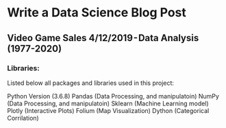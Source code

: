 # Write a Data Science Blog Post

## Video Game Sales 4/12/2019 - Data Analysis  (1977-2020)


### Libraries:
Listed below all packages and libraries used in this project:

Python Version (3.6.8)
Pandas (Data Processing, and manipulatoin)
NumPy (Data Processing, and manipulatoin)
Sklearn (Machine Learning model)
Plotly (Interactive Plots)
Folium (Map Visualization)
Dython (Categorical Corrilation)
